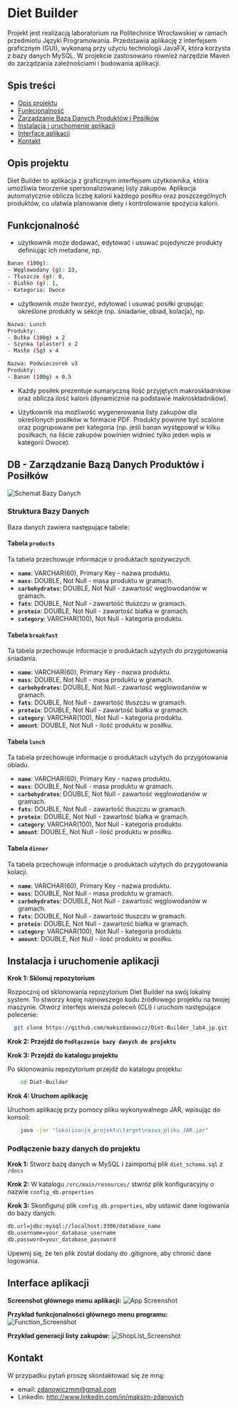 
#  Diet Builder
Projekt jest realizacją laboratorium na Politechnice Wrocławskiej w ramach przedmiotu Języki Programowania. Przedstawia aplikację z interfejsem graficznym (GUI), wykonaną przy użyciu technologii JavaFX, która korzysta z bazy danych MySQL. W projekcie zastosowano również narzędzie Maven do zarządzania zależnościami i budowania aplikacji.

## Spis treści

 - [Opis projektu](#opis-projektu)
 - [Funkcjonalność](#funkcjonalność)
 - [Zarządzanie Bazą Danych Produktów i Posiłków](#db---zarządzanie-bazą-danych-produktów-i-posiłków)
 - [Instalacja i uruchomenie aplikacji](#instalacja-i-uruchomenie-aplikacji)
 - [Interface aplikacji](#interface-aplikacji)
 - [Kontakt](#kontakt)

## Opis projektu
Diet Builder to aplikacja z graficznym interfejsem użytkownika, która umożliwia tworzenie spersonalizowanej listy zakupów. Aplikacja automatycznie oblicza liczbę kalorii każdego posiłku oraz poszczególnych produktów, co ułatwia planowanie diety i kontrolowanie spożycia kalorii. 


## Funkcjonalność
- użytkownik może dodawać, edytować i usuwać pojedyncze produkty definiując ich metadane, np.
```bash
Banan (100g):
- Węglowodany (g): 23,
- Tłuszcze (g): 0,
- Białko (g): 1,
- Kategoria: Owoce

```
- użytkownik może tworzyć, edytować i usuwać posiłki grupując określone produkty w sekcje (np. śniadanie, obiad, kolacja), np.
```bash
Nazwa: Lunch
Produkty:
- Bułka (100g) x 2
- Szynka (plaster) x 2
- Masło (5g) x 4

Nazwa: Podwieczorek v3
Produkty:
- Banan (100g) x 0.5

```
- Każdy posiłek prezentuje sumaryczną ilość przyjętych makroskładników oraz oblicza ilość kalorii (dynamicznie na podstawie makroskładników).

- Użytkownik ma możliwość wygenerowania listy zakupów dla określonych posiłków w formacie PDF. Produkty powinne być scalone oraz pogrupowane per kategoria (np. jeśli banan występował w kilku posiłkach, na liście zakupów powinien widnieć tylko jeden wpis w kategorii Owoce). 

## DB - Zarządzanie Bazą Danych Produktów i Posiłków

![Schemat Bazy Danych](docs/db_schema.png)

### Struktura Bazy Danych

Baza danych zawiera następujące tabele:

#### Tabela `products`
Ta tabela przechowuje informacje o produktach spożywczych.

- **`name`**: VARCHAR(60), Primary Key - nazwa produktu.
- **`mass`**: DOUBLE, Not Null - masa produktu w gramach.
- **`carbohydrates`**: DOUBLE, Not Null - zawartość węglowodanów w gramach.
- **`fats`**: DOUBLE, Not Null - zawartość tłuszczu w gramach.
- **`protein`**: DOUBLE, Not Null - zawartość białka w gramach.
- **`category`**: VARCHAR(100), Not Null - kategoria produktu.

#### Tabela `breakfast`
Ta tabela przechowuje informacje o produktach użytych do przygotowania śniadania.

- **`name`**: VARCHAR(60), Primary Key - nazwa produktu.
- **`mass`**: DOUBLE, Not Null - masa produktu w gramach.
- **`carbohydrates`**: DOUBLE, Not Null - zawartość węglowodanów w gramach.
- **`fats`**: DOUBLE, Not Null - zawartość tłuszczu w gramach.
- **`protein`**: DOUBLE, Not Null - zawartość białka w gramach.
- **`category`**: VARCHAR(100), Not Null - kategoria produktu.
- **`amount`**: DOUBLE, Not Null - ilość produktu w posiłku.

#### Tabela `lunch`
Ta tabela przechowuje informacje o produktach użytych do przygotowania obiadu.

- **`name`**: VARCHAR(60), Primary Key - nazwa produktu.
- **`mass`**: DOUBLE, Not Null - masa produktu w gramach.
- **`carbohydrates`**: DOUBLE, Not Null - zawartość węglowodanów w gramach.
- **`fats`**: DOUBLE, Not Null - zawartość tłuszczu w gramach.
- **`protein`**: DOUBLE, Not Null - zawartość białka w gramach.
- **`category`**: VARCHAR(100), Not Null - kategoria produktu.
- **`amount`**: DOUBLE, Not Null - ilość produktu w posiłku.

#### Tabela `dinner`
Ta tabela przechowuje informacje o produktach użytych do przygotowania kolacji.

- **`name`**: VARCHAR(60), Primary Key - nazwa produktu.
- **`mass`**: DOUBLE, Not Null - masa produktu w gramach.
- **`carbohydrates`**: DOUBLE, Not Null - zawartość węglowodanów w gramach.
- **`fats`**: DOUBLE, Not Null - zawartość tłuszczu w gramach.
- **`protein`**: DOUBLE, Not Null - zawartość białka w gramach.
- **`category`**: VARCHAR(100), Not Null - kategoria produktu.
- **`amount`**: DOUBLE, Not Null - ilość produktu w posiłku.

## Instalacja i uruchomenie aplikacji

**Krok 1: Sklonuj repozytorium**
    
Rozpocznij od sklonowania repozytorium Diet Builder na swój lokalny system. To stworzy kopię najnowszego kodu źródłowego projektu na twojej maszynie. Otwórz interfejs wiersza poleceń (CLI) i uruchom następujące polecenie:

```bash
  git clone https://github.com/makszdanowicz/Diet-Builder_lab4_jp.git
```

**Krok 2: Przejdź do  `Podłączenie bazy danych do projektu`**

**Krok 3: Przejdź do katalogu projektu**

Po sklonowaniu repozytorium przejdź do katalogu projektu:

```bash
    cd Diet-Builder
```
**Krok 4: Uruchom aplikację**

Uruchom aplikację przy pomocy pliku wykonywalnego JAR, wpisując do konsoli:
```bash
    java -jar "lokalizacja_projektu\target\nazwa_pliku_JAR.jar"
```

### Podłączenie bazy danych do projektu

**Krok 1:** Stworz bazę danych w MySQL i zaimportuj plik `diet_schema.sql` z `/docs`

**Krok 2:** W katalogu `/src/main/resources/` stwróz plik konfiguracyjny o nazwie `config_db.properties`


**Krok 3:** Skonfiguruj plik `config_db.properties`, aby ustawić dane logowania do bazy danych.

```bash
db.url=jdbc:mysql://localhost:3306/database_name
db.username=your_database_username
db.password=your_database_password
```

Upewnij się, że ten plik został dodany do .gitignore, aby chronić dane logowania.


## Interface aplikacji
**Screenshot głównego menu aplikacji:**
![App Screenshot](docs/menu_screenshoot.png)

**Przykład funkcjonalności głównego menu programu:**
![Function_Screenshot](docs/productmenu_function.png)

**Przykład generacji listy zakupów:**
![ShopList_Screenshot](docs/shoplist.png)


## Kontakt

W przypadku pytań proszę skontaktować się ze mną:

- email: zdanowiczmm@gmail.com
- LinkedIn: http://www.linkedin.com/in/maksim-zdanovich
